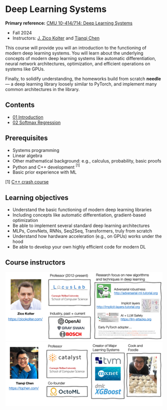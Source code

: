 # Deep Learning Systems

**Primary reference:** 
[CMU 10-414/714: Deep Learning Systems](https://dlsyscourse.org/lectures/)
- Fall 2024
- Instructors: [J. Zico Kolter](https://zicokolter.com/) and [Tianqi Chen](https://tqchen.com/)

This course will provide you will an introduction to the functioning of modern deep
learning systems. You will learn about the underlying concepts of modern deep learning systems like
automatic differentiation, neural network architectures, optimization, and efficient
operations on systems like GPUs. 

Finally, to solidify understanding, the homeworks build
from scratch **needle** &mdash; a deep learning library loosely similar to PyTorch, and
implement many common architectures in the library.

## Contents

- [01 Introduction](./01.ipynb)
- [02 Softmax Regression](./02.ipynb)

## Prerequisites

- Systems programming 
- Linear algebra
- Other mathematical background: e.g., calculus, probability, basic proofs
- Python and C++ development $^{[1]}$
- Basic prior experience with ML

[1] [C++ crash course](https://www.youtube.com/watch?v=9Myk2vcK8s8)

## Learning objectives

- Understand the basic functioning of modern deep learning libraries
- Including
concepts like automatic differentiation, gradient-based optimization
- Be able to implement several standard deep learning architectures
- MLPs, ConvNets, RNNs, Seq2Seq, Transformers, truly from scratch
- Understand how hardware acceleration (e.g., on GPUs) works under the hood
- Be able to develop your own highly efficient code for modern DL

## Course instructors

<img src="img/01-7.png">
<img src="img/01-8.png">